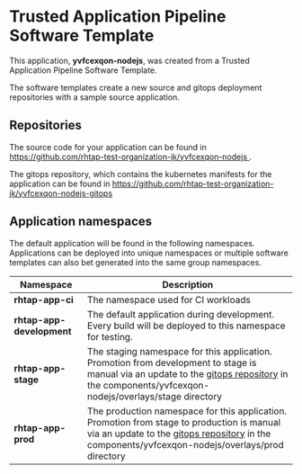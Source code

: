 # Trusted Application Pipeline Software Template

This application, **yvfcexqon-nodejs**, was created from a Trusted Application Pipeline Software Template.

The software templates create a new source and gitops deployment repositories with a sample source application. 

## Repositories

The source code for your application can be found in [https://github.com/rhtap-test-organization-jk/yvfcexqon-nodejs ](https://github.com/rhtap-test-organization-jk/yvfcexqon-nodejs ).
 
The gitops repository, which contains the kubernetes manifests for the application can be found in 
[https://github.com/rhtap-test-organization-jk/yvfcexqon-nodejs-gitops ](https://github.com/rhtap-test-organization-jk/yvfcexqon-nodejs-gitops ) 

## Application namespaces 

The default application will be found in the following namespaces. Applications can be deployed into unique namespaces or multiple software templates can also bet generated into the same group namespaces.  

|  Namespace   |  Description   |  
| -------- | -------- |
| **rhtap-app-ci** | The namespace used for CI workloads |
| **rhtap-app-development** | The default application during development. Every build will be deployed to this namespace for testing. |
| **rhtap-app-stage** | The staging namespace for this application. Promotion from development to stage is manual via an update to the [gitops repository](https://github.com/rhtap-test-organization-jk/yvfcexqon-nodejs-gitops ) in the components/yvfcexqon-nodejs/overlays/stage directory |
| **rhtap-app-prod** | The production namespace for this application. Promotion from stage to production is manual via an update to the [gitops repository](https://github.com/rhtap-test-organization-jk/yvfcexqon-nodejs-gitops ) in the components/yvfcexqon-nodejs/overlays/prod directory |